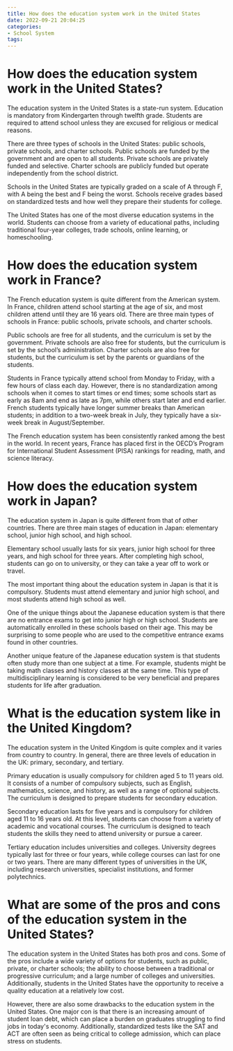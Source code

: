 ```yaml
---
title: How does the education system work in the United States 
date: 2022-09-21 20:04:25
categories:
- School System
tags:
---
```



# How does the education system work in the United States? 

The education system in the United States is a state-run system. Education is mandatory from Kindergarten through twelfth grade. Students are required to attend school unless they are excused for religious or medical reasons. 

There are three types of schools in the United States: public schools, private schools, and charter schools. Public schools are funded by the government and are open to all students. Private schools are privately funded and selective. Charter schools are publicly funded but operate independently from the school district. 

Schools in the United States are typically graded on a scale of A through F, with A being the best and F being the worst. Schools receive grades based on standardized tests and how well they prepare their students for college. 

The United States has one of the most diverse education systems in the world. Students can choose from a variety of educational paths, including traditional four-year colleges, trade schools, online learning, or homeschooling.

#  How does the education system work in France?

The French education system is quite different from the American system. In France, children attend school starting at the age of six, and most children attend until they are 16 years old. There are three main types of schools in France: public schools, private schools, and charter schools.

Public schools are free for all students, and the curriculum is set by the government. Private schools are also free for students, but the curriculum is set by the school’s administration. Charter schools are also free for students, but the curriculum is set by the parents or guardians of the students.

Students in France typically attend school from Monday to Friday, with a few hours of class each day. However, there is no standardization among schools when it comes to start times or end times; some schools start as early as 8am and end as late as 7pm, while others start later and end earlier. French students typically have longer summer breaks than American students; in addition to a two-week break in July, they typically have a six-week break in August/September.

The French education system has been consistently ranked among the best in the world. In recent years, France has placed first in the OECD’s Program for International Student Assessment (PISA) rankings for reading, math, and science literacy.

#  How does the education system work in Japan?

The education system in Japan is quite different from that of other countries. There are three main stages of education in Japan: elementary school, junior high school, and high school.

Elementary school usually lasts for six years, junior high school for three years, and high school for three years. After completing high school, students can go on to university, or they can take a year off to work or travel.

The most important thing about the education system in Japan is that it is compulsory. Students must attend elementary and junior high school, and most students attend high school as well.

One of the unique things about the Japanese education system is that there are no entrance exams to get into junior high or high school. Students are automatically enrolled in these schools based on their age. This may be surprising to some people who are used to the competitive entrance exams found in other countries.

Another unique feature of the Japanese education system is that students often study more than one subject at a time. For example, students might be taking math classes and history classes at the same time. This type of multidisciplinary learning is considered to be very beneficial and prepares students for life after graduation.

#  What is the education system like in the United Kingdom?

The education system in the United Kingdom is quite complex and it varies from country to country. In general, there are three levels of education in the UK: primary, secondary, and tertiary.

Primary education is usually compulsory for children aged 5 to 11 years old. It consists of a number of compulsory subjects, such as English, mathematics, science, and history, as well as a range of optional subjects. The curriculum is designed to prepare students for secondary education.

Secondary education lasts for five years and is compulsory for children aged 11 to 16 years old. At this level, students can choose from a variety of academic and vocational courses. The curriculum is designed to teach students the skills they need to attend university or pursue a career.

Tertiary education includes universities and colleges. University degrees typically last for three or four years, while college courses can last for one or two years. There are many different types of universities in the UK, including research universities, specialist institutions, and former polytechnics.

#  What are some of the pros and cons of the education system in the United States?

The education system in the United States has both pros and cons. Some of the pros include a wide variety of options for students, such as public, private, or charter schools; the ability to choose between a traditional or progressive curriculum; and a large number of colleges and universities. Additionally, students in the United States have the opportunity to receive a quality education at a relatively low cost.

However, there are also some drawbacks to the education system in the United States. One major con is that there is an increasing amount of student loan debt, which can place a burden on graduates struggling to find jobs in today's economy. Additionally, standardized tests like the SAT and ACT are often seen as being critical to college admission, which can place stress on students.